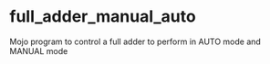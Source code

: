 # full_adder_manual_auto
Mojo program to control a full adder to perform in AUTO mode and MANUAL mode
